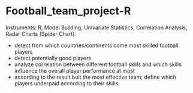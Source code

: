 # Football_team_project-R
Instruments: R, Model Building, Univariate Statistics, Correlation Analysis, Radar Charts (Spider Chart).
-	detect from which countries/continents come most skilled football players 
-	detect potentially good players
-	 analyze correlation between different football skills and which skills influence the overall player performance at most
-	according to the result bult the most effective team; define which players underpaid according to their skills.
